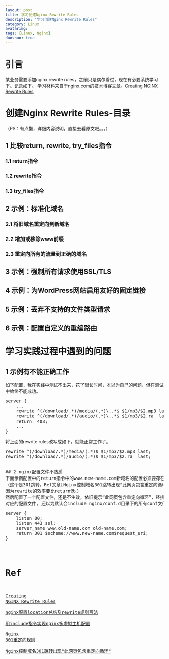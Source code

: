 ```yaml
---
layout: post
title: 学习创建Nginx Rewrite Rules
description: "学习创建Nginx Rewrite Rules"
category: Linux
avatarimg:
tags: [Linux, Nginx]
duoshuo: true
---
```



# 引言
某业务需要添加nginx rewrite rules，之前只是偶尔看过，现在有必要系统学习下。记录如下。
学习材料来自于nginx.com的技术博客文章。[Creating NGINX Rewrite Rules](https://www.nginx.com/blog/creating-nginx-rewrite-rules/)  

# 创建Nginx Rewrite Rules-目录
（PS：有点懒，详细内容说明，直接去看原文吧。。。）
## 1 比较return, rewrite, try_files指令
### 1.1 return指令
### 1.2 rewrite指令
### 1.3 try_files指令
## 2 示例：标准化域名
### 2.1 将旧域名重定向到新域名
### 2.2 增加或移除www前缀
### 2.3 重定向所有的流量到正确的域名
## 3 示例：强制所有请求使用SSL/TLS
## 4 示例：为WordPress网站启用友好的固定链接
## 5 示例：丢弃不支持的文件类型请求
## 6 示例：配置自定义的重编路由

# 学习实践过程中遇到的问题
## 1 示例有不能正确工作
如下配置，我在实践中测试不出来，花了很长时间，本以为自己的问题，但在测试中始终不能成功。
<pre>
server {
    ...
    rewrite ^(/download/.*)/media/(.*)\..*$ $1/mp3/$2.mp3 last;
    rewrite ^(/download/.*)/audio/(.*)\..*$ $1/mp3/$2.ra  last;
    return  403;
    ...
}
</pre>

将上面的rewrite rules改写成如下，就能正常工作了。
<pre>
rewrite ^(/download/.*)/media/(.*)$ $1/mp3/$2.mp3 last;
rewrite ^(/download/.*)/audio/(.*)$ $1/mp3/$2.ra  last;
<pre>

## 2 nginx配置文件不熟悉
下面示例配置中的return指令中的www.new-name.com新域名的配置必须要存在，一开始测试时我没有配置，提示“此网页包含重定向循环”，
（这个是301跳转，Ref文章[Nginx控制域名301跳转出现"此网页包含重定向循环"]中使用rewrite指定解决的，其实上面的文章中说了不推荐rewrite来解决，
因为rewrite的效率要比return低。）
然后配置了一个配置文件，还是不生效，依旧提示“此网页包含重定向循环”，经排查发现在nginx.conf主配置文件中并没有include www.new-name.com
对应的配置文件, 还以为默认会include nginx/conf.d目录下的所有conf文件呢。。。于是加上include指令，就可以测试成功了。
<pre>
server {
    listen 80;
    listen 443 ssl;
    server_name www.old-name.com old-name.com;
    return 301 $scheme://www.new-name.com$request_uri;
}
</pre>

# Ref
[Creating NGINX Rewrite Rules](https://www.nginx.com/blog/creating-nginx-rewrite-rules/)  
[nginx配置location总结及rewrite规则写法](http://seanlook.com/2015/05/17/nginx-location-rewrite/)  
[用include指令实现nginx多虚拟主机配置](http://blog.haohtml.com/archives/6203)  
[Nginx 301重定向规则](https://timeting.com/30/nginx-301-redirect/)  
[Nginx控制域名301跳转出现"此网页包含重定向循环"](http://tqcto.com/article/recommend/61.html)  

